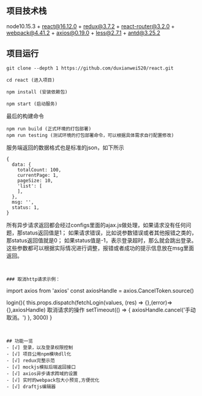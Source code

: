 <!--
 * @Author: nigel
 * @Date: 2020-09-03 15:54:51
 * @LastEditTime: 2020-09-16 09:55:37
-->
## 项目技术栈

node10.15.3 + react@16.12.0 + redux@3.7.2 + react-router@3.2.0 + webpack@4.41.2 + axios@0.19.0 + less@2.7.1 + antd@3.25.2

## 项目运行


```
git clone --depth 1 https://github.com/duxianwei520/react.git  

cd react (进入项目)

npm install (安装依赖包)

npm start (启动服务)

```



最后的构建命令
```
npm run build (正式环境的打包部署)
npm run testing (测试环境的打包部署命令，可以根据具体需求自行配置修改)

```

服务端返回的数据格式也是标准的json，如下所示

```
{
  data: {
    totalCount: 100,
    currentPage: 1,
    pageSize: 10,
    'list': [
    ],
  },
  msg: '',
  status: 1,
}

```
所有异步请求返回都会经过configs里面的ajax.js做处理，如果请求没有任何问题，那status返回值是1；
如果请求错误，比如说参数错误或者其他报错之类的，那status返回值就是0；
如果status值是-1，表示登录超时，那么就会跳出登录。
这些参数都可以根据实际情况进行调整，报错或者成功的提示信息放在msg里面返回。

```


### 取消http请求示例：
```
import axios from 'axios'
const axiosHandle = axios.CancelToken.source()

login(){
  this.props.dispatch(fetchLogin(values, (res) => {},(error)=>{},axiosHandle)
  取消请求的操作
  setTimeout(() => {
    axiosHandle.cancel('手动取消。')
  }, 3000)
}

```


## 功能一览
- [√] 登录，以及登录权限控制
- [√] 项目公用npm模块dll化
- [√] redux完整示范
- [√] mockjs模拟后端返回接口
- [√] axios异步请求跨域的设置
- [√] 实时的webpack包大小预览,方便优化
- [√] draftjs编辑器
